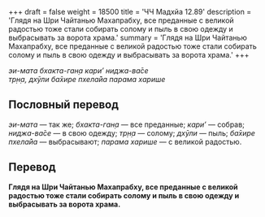 +++
draft = false
weight = 18500
title = 'ЧЧ Мадхйа 12.89'
description = 'Глядя на Шри Чайтанью Махапрабху, все преданные с великой радостью тоже стали собирать солому и пыль в свою одежду и выбрасывать за ворота храма.'
summary = 'Глядя на Шри Чайтанью Махапрабху, все преданные с великой радостью тоже стали собирать солому и пыль в свою одежду и выбрасывать за ворота храма.'
+++

_эи-мата бхакта-ган̣а кари’ ниджа-ва̄се  
тр̣н̣а, дхӯли ба̄хире пхела̄йа парама харише_

## Пословный перевод

_эи_\-_мата_ — так же; _бхакта_\-_ган̣а_ — все преданные; _кари’_ — собрав; _ниджа_\-_ва̄се_ — в свою одежду; _тр̣н̣а_ — солому; _дхӯли_ — пыль; _ба̄хире_ _пхела̄йа_ — выбрасывают; _парама_ _харише_ — с великой радостью.

## Перевод

**Глядя на Шри Чайтанью Махапрабху, все преданные с великой радостью тоже стали собирать солому и пыль в свою одежду и выбрасывать за ворота храма.**
